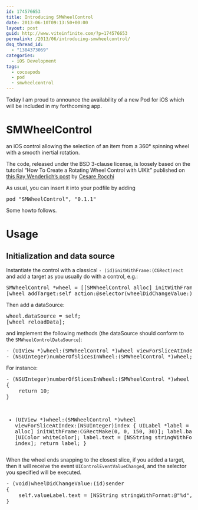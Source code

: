 ```yaml
---
id: 174576653
title: Introducing SMWheelControl
date: 2013-06-10T09:13:50+00:00
layout: post
guid: http://www.viteinfinite.com/?p=174576653
permalink: /2013/06/introducing-smwheelcontrol/
dsq_thread_id:
  - "1384373069"
categories:
  - iOS Development
tags:
  - cocoapods
  - pod
  - smwheelcontrol
---
```


Today I am proud to announce the availability of a new Pod for iOS which will be included in my forthcoming app.

# **SMWheelControl**

an iOS control allowing the selection of an item from a 360° spinning wheel with a smooth inertial rotation.

<!--more-->

The code, released under the BSD 3-clause license, is loosely based on the tutorial “How To Create a Rotating Wheel Control with UIKit” published on [this Ray Wenderlich’s post](http://www.raywenderlich.com/9864/how-to-create-a-rotating-wheel-control-with-uikit) by [Cesare Rocchi](http://twitter.com/@_funkyboy)

As usual, you can insert it into your podfile by adding

<pre class="font-size:16 show-lang:2 lang:ruby decode:true">pod "SMWheelControl", "0.1.1"</pre>

Some howto follows.

# Usage

## <a href="https://github.com/viteinfinite/SMWheelControl#initialization-and-data-source" name="initialization-and-data-source"></a>Initialization and data source

Instantiate the control with a classical `- (id)initWithFrame:(CGRect)rect` and add a target as you usually do with a control, e.g.:

<div>
  <pre class="crayon-selected">SMWheelControl *wheel = [[SMWheelControl alloc] initWithFrame:CGRectMake(0, 0, 320, 320)];
[wheel addTarget:self action:@selector(wheelDidChangeValue:) forControlEvents:UIControlEventValueChanged];</pre>
</div>

Then add a dataSource:

<div>
  <pre>wheel.dataSource = self;
[wheel reloadData];</pre>
</div>

and implement the following methods (the dataSource should conform to the `SMWheelControlDataSource`):

<div>
  <pre>- (UIView *)wheel:(SMWheelControl *)wheel viewForSliceAtIndex:(NSUInteger)index;
- (NSUInteger)numberOfSlicesInWheel:(SMWheelControl *)wheel;</pre>
</div>

For instance:

<div>
  <pre>- (NSUInteger)numberOfSlicesInWheel:(SMWheelControl *)wheel
{
    return 10;
}

- (UIView *)wheel:(SMWheelControl *)wheel viewForSliceAtIndex:(NSUInteger)index
{
    UILabel *label = [[UILabel alloc] initWithFrame:CGRectMake(0, 0, 150, 30)];
    label.backgroundColor = [UIColor whiteColor];
    label.text = [NSString stringWithFormat:@" %d", index];
    return label;
}</pre>
</div>

When the wheel ends snapping to the closest slice, if you added a target, then it will receive the event `UIControlEventValueChanged`, and the selector you specified will be executed.

<div>
  <pre>- (void)wheelDidChangeValue:(id)sender
{
    self.valueLabel.text = [NSString stringWithFormat:@"%d", self.wheel.selectedIndex];
}</pre>
</div>